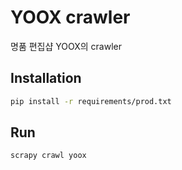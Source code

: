 # YOOX crawler
명품 편집샵 YOOX의 crawler

## Installation
```bash
pip install -r requirements/prod.txt
```

## Run
```bash
scrapy crawl yoox
```